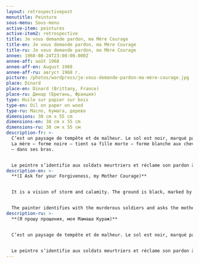 ```yaml
---
layout: retrospectivepost
menutitle: Peinture
sous-menu: Sous-menu
active-item: peintures
active-item2: retrospective
title: Je vous demande pardon, ma Mère Courage
title-en: Je vous demande pardon, ma Mère Courage
title-ru: Je vous demande pardon, ma Mère Courage
annee: 1968-08-24T23:00:00.000Z
annee-aff: août 1968
annee-aff-en: August 1968
annee-aff-ru: август 1968 г.
picture: /photos/wordpress/je-vous-demande-pardon-ma-mère-courage.jpg
place: Dinard
place-en: Dinard (Brittany, France)
place-ru: Динар (Бретань, Франция)
type: Huile sur papier sur bois
type-en: Oil on paper on wood
type-ru: Масло, бумага, дерево
dimensions: 38 cm x 55 cm
dimensions-en: 38 cm x 55 cm
dimensions-ru: 38 см x 55 см
description-fr: >-
  C’est un paysage de tempête et de malheur. Le sol est noir, marqué par le feu.
  La mère – forme noire – tient sa fille morte – forme blanche aux cheveux roux
  – dans ses bras.


  Le peintre s’identifie aux soldats meurtriers et réclame son pardon à la mère.
description-en: >-
  **(I Ask for your Forgiveness, my Mother Courage)**


  It is a vision of storm and calamity. The ground is black, marked by fire. The mother, a dark shape, is holding in her arms her dead daughter -a white form with red hair.


  The painter identifies with the murderous soldiers and asks the mother to forgive him.
description-ru: >-
  **(Я прошу прощения, моя Мамаша Кураж)**


  C’est un paysage de tempête et de malheur. Le sol est noir, marqué par le feu. La mère – forme noire – tient sa fille morte – forme blanche aux cheveux roux – dans ses bras.


  Le peintre s’identifie aux soldats meurtriers et réclame son pardon à la mère.
---
```

